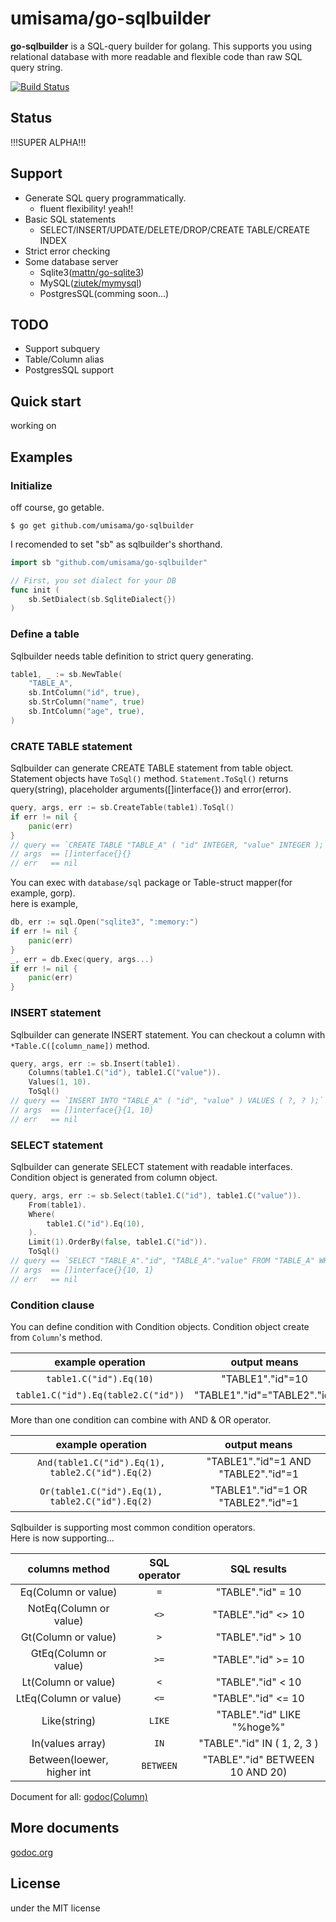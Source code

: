 # umisama/go-sqlbuilder
**go-sqlbuilder** is a SQL-query builder for golang.  This supports you using relational database with more readable and flexible code than raw SQL query string.

[![Build Status](https://travis-ci.org/umisama/go-sqlbuilder.svg?branch=master)](https://travis-ci.org/umisama/go-sqlbuilder)

## Status
!!!SUPER ALPHA!!!

## Support
 * Generate SQL query programmatically.
   * fluent flexibility! yeah!!
 * Basic SQL statements
   * SELECT/INSERT/UPDATE/DELETE/DROP/CREATE TABLE/CREATE INDEX
 * Strict error checking
 * Some database server
   * Sqlite3([mattn/go-sqlite3](https://github.com/mattn/go-sqlite3))
   * MySQL([ziutek/mymysql](https://github.com/ziutek/mymysql))
   * PostgresSQL(comming soon...)

## TODO
 * Support subquery
 * Table/Column alias
 * PostgresSQL support

## Quick start
working on

## Examples
### Initialize
off course, go getable.

```shell-script
$ go get github.com/umisama/go-sqlbuilder
```

I recomended to set "sb" as sqlbuilder's shorthand.

```go
import sb "github.com/umisama/go-sqlbuilder"

// First, you set dialect for your DB
func init (
	sb.SetDialect(sb.SqliteDialect{})
)
```

### Define a table
Sqlbuilder needs table definition to strict query generating.

```go
table1, _ := sb.NewTable(
	"TABLE_A",
	sb.IntColumn("id", true),
	sb.StrColumn("name", true)
	sb.IntColumn("age", true),
)
```

### CRATE TABLE statement
Sqlbuilder can generate CREATE TABLE statement from table object.  
Statement objects have ```ToSql()``` method.  ```Statement.ToSql()``` returns query(string), placeholder arguments([]interface{}) and error(error).

```go
query, args, err := sb.CreateTable(table1).ToSql()
if err != nil {
	panic(err)
}
// query == `CREATE TABLE "TABLE_A" ( "id" INTEGER, "value" INTEGER );`
// args  == []interface{}{}
// err   == nil
```

You can exec with ```database/sql``` package or Table-struct mapper(for example, gorp).  
here is example,

```go
db, err := sql.Open("sqlite3", ":memory:")
if err != nil {
	panic(err)
}
_, err = db.Exec(query, args...)
if err != nil {
	panic(err)
}
```

### INSERT statement
Sqlbuilder can generate INSERT statement.  You can checkout a column with ```*Table.C([column_name])``` method.

```go
query, args, err := sb.Insert(table1).
	Columns(table1.C("id"), table1.C("value")).
	Values(1, 10).
	ToSql()
// query == `INSERT INTO "TABLE_A" ( "id", "value" ) VALUES ( ?, ? );`
// args  == []interface{}{1, 10}
// err   == nil
```

### SELECT statement
Sqlbuilder can generate SELECT statement with readable interfaces.  Condition object is generated from column object.

```go
query, args, err := sb.Select(table1.C("id"), table1.C("value")).
	From(table1).
	Where(
		table1.C("id").Eq(10),
	).
	Limit(1).OrderBy(false, table1.C("id")).
	ToSql()
// query == `SELECT "TABLE_A"."id", "TABLE_A"."value" FROM "TABLE_A" WHERE "TABLE_A"."id"=? ORDER BY "TABLE_A"."id" ASC LIMIT ?;`
// args  == []interface{}{10, 1}
// err   == nil
```

### Condition clause
You can define condition with Condition objects.  Condition object create from ```Column```'s method.

| example operation                     |  output means              |
|:-------------------------------------:|:--------------------------:|
|```table1.C("id").Eq(10)```              | "TABLE1"."id"=10           |
|```table1.C("id").Eq(table2.C("id"))```    | "TABLE1"."id"="TABLE2"."id"|

More than one condition can combine with AND & OR operator.

| example operation                     |  output means              |
|:-------------------------------------:|:--------------------------:|
|```And(table1.C("id").Eq(1), table2.C("id").Eq(2)``` | "TABLE1"."id"=1 AND "TABLE2"."id"=1 |
|```Or(table1.C("id").Eq(1), table2.C("id").Eq(2)```  | "TABLE1"."id"=1 OR "TABLE2"."id"=1 |

Sqlbuilder is supporting most common condition operators.  
Here is now supporting...

| columns method        |SQL operator|      SQL results     |
|:---------------------:|:----------:|:--------------------:|
|Eq(Column or value)    | ```=```    | "TABLE"."id" = 10    |
|NotEq(Column or value) | ```<>```   | "TABLE"."id" <> 10   |
|Gt(Column or value)    | ```>```    | "TABLE"."id" > 10    |
|GtEq(Column or value)  | ```>=```   | "TABLE"."id" >= 10   |
|Lt(Column or value)    | ```<```    | "TABLE"."id" < 10    |
|LtEq(Column or value)  | ```<=```   | "TABLE"."id" <= 10   |
|Like(string)           | ```LIKE``` | "TABLE"."id" LIKE "%hoge%"   |
|In(values array)       | ```IN``` | "TABLE"."id" IN ( 1, 2, 3 ) |
|Between(loewer, higher int | ```BETWEEN``` | "TABLE"."id" BETWEEN 10 AND 20)|

Document for all: [godoc(Column)](http://godoc.org/github.com/umisama/go-sqlbuilder#Column)

## More documents
[godoc.org](http://godoc.org/github.com/umisama/go-sqlbuilder)

## License
under the MIT license
